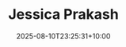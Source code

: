 ---
title: "Jessica Prakash"
date: 2025-08-10T23:25:31+10:00
draft: false
photo: "/images/jessica_p.JPG"
position: "Postgraduate COSM Representative"
role_types:
  - "College Representative"
---